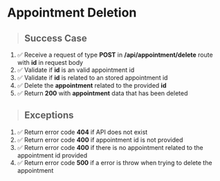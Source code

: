 # Appointment Deletion

> ## Success Case

1. ✅ Receive a request of type **POST** in **/api/appointment/delete** route with **id** in request body
2. ✅ Validate if **id** is an valid appointment id
3. ✅ Validate if **id** is related to an stored appointment id
4. ✅ Delete the **appointment** related to the provided **id**
5. ✅ Return **200** with **appointment** data that has been deleted

> ## Exceptions

1. ✅ Return error code **404** if API does not exist
2. ✅ Return error code **400** if appointment id is not provided
3. ✅ Return error code **400** if there is no appointment related to the appointment id provided
4. ✅ Return error code **500** if a error is throw when trying to delete the appointment
